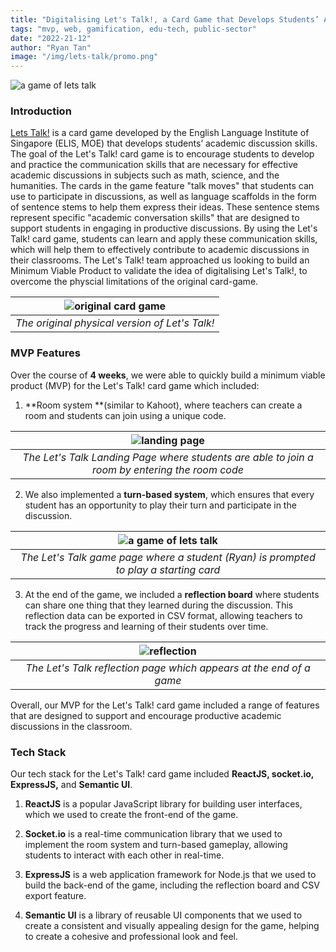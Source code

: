 ```yaml
---
title: "Digitalising Let's Talk!, a Card Game that Develops Students’ Academic Discussion Skills"
tags: "mvp, web, gamification, edu-tech, public-sector"
date: "2022-21-12"
author: "Ryan Tan"
image: "/img/lets-talk/promo.png"
---
```


![a game of lets talk](/img/lets-talk/promo.png)

### Introduction

[Lets Talk!](https://academyofsingaporeteachers.moe.edu.sg/elis/resources/play) is a card game developed by the English Language Institute of Singapore (ELIS, MOE) that develops students’ academic discussion skills. The goal of the Let's Talk! card game is to encourage students to develop and practice the communication skills that are necessary for effective academic discussions in subjects such as math, science, and the humanities. The cards in the game feature "talk moves" that students can use to participate in discussions, as well as language scaffolds in the form of sentence stems to help them express their ideas. These sentence stems represent specific "academic conversation skills" that are designed to support students in engaging in productive discussions. By using the Let's Talk! card game, students can learn and apply these communication skills, which will help them to effectively contribute to academic discussions in their classrooms. The Let's Talk! team approached us looking to build an Minimum Viable Product to validate the idea of digitalising Let's Talk!, to overcome the physcial limitations of the original card-game.

| ![original card game](/img/lets-talk/physical.jpg) |
| :------------------------------------------------: |
|   _The original physical version of Let's Talk!_   |

### MVP Features

Over the course of **4 weeks**, we were able to quickly build a minimum viable product (MVP) for the Let's Talk! card game which included:

1. **Room system **(similar to Kahoot), where teachers can create a room and students can join using a unique code.

|                          ![landing page](/img/lets-talk/landing.png)                           |
| :--------------------------------------------------------------------------------------------: |
| _The Let's Talk Landing Page where students are able to join a room by entering the room code_ |

2. We also implemented a **turn-based system**, which ensures that every student has an opportunity to play their turn and participate in the discussion.

|                   ![a game of lets talk](/img/lets-talk/promo.png)                    |
| :-----------------------------------------------------------------------------------: |
| _The Let's Talk game page where a student (Ryan) is prompted to play a starting card_ |

3. At the end of the game, we included a **reflection board** where students can share one thing that they learned during the discussion. This reflection data can be exported in CSV format, allowing teachers to track the progress and learning of their students over time.

|            ![reflection](/img/lets-talk/reflection.png)             |
| :-----------------------------------------------------------------: |
| _The Let's Talk reflection page which appears at the end of a game_ |

Overall, our MVP for the Let's Talk! card game included a range of features that are designed to support and encourage productive academic discussions in the classroom.

### Tech Stack

Our tech stack for the Let's Talk! card game included **ReactJS, socket.io, ExpressJS,** and **Semantic UI**.

1. **ReactJS** is a popular JavaScript library for building user interfaces, which we used to create the front-end of the game.

2. **Socket.io** is a real-time communication library that we used to implement the room system and turn-based gameplay, allowing students to interact with each other in real-time.

3. **ExpressJS** is a web application framework for Node.js that we used to build the back-end of the game, including the reflection board and CSV export feature.

4. **Semantic UI** is a library of reusable UI components that we used to create a consistent and visually appealing design for the game, helping to create a cohesive and professional look and feel.
